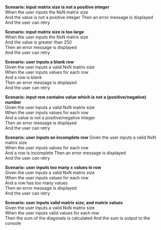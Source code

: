 **Scenario: input matrix size is not a positive integer**   
When the user inputs the NxN matrix size    
And the value is not a positive integer 
Then an error message is displayed  
And the user can retry  

**Scenario: input matrix size is too large**    
When the user inputs the NxN matrix size    
And the value is greater than 250   
Then an error message is displayed  
And the user can retry  

**Scenario: user inputs a blank row**   
Given the user inputs a valid NxN matrix size   
When the user inputs values for each row    
And a row is blank  
Then an error message is displayed  
And the user can retry  

**Scenario: input row contains value which is not a (positive/negative) number**    
Given the user inputs a valid NxN matrix size   
When the user inputs values for each row    
And a value is not a positive/negative integer  
Then an error message is displayed  
And the user can retry  

**Scenario: user inputs an incomplete row** 
Given the user inputs a valid NxN matrix size   
When the user inputs values for each row    
And a row is incomplete 
Then an error message is displayed  
And the user can retry  

**Scenario: user inputs too many x values in row**  
Given the user inputs a valid NxN matrix size   
When the user inputs values for each row    
And a row has too many values   
Then an error message is displayed  
And the user can retry  

**Scenario: user inputs valid matrix size, and matrix values**  
Given the user inputs a valid NxN matrix size   
When the user inputs valid values for each row  
Then the sum of the diagonals is calculated 
And the sum is output to the console    
